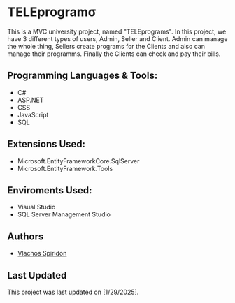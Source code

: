 # TELEprogramσ

This is a MVC university project, named "TELEprograms". In this project, we have 3 different types of users, Admin, Seller and Client. Admin can manage the whole thing, Sellers create programs for the Clients and also can manage their programms. Finally the Clients can check and pay their bills.

## Programming Languages & Tools:

- C#
- ASP.NET
- CSS
- JavaScript
- SQL

## Extensions Used:
 
- Microsoft.EntityFrameworkCore.SqlServer
- Microsoft.EntityFramework.Tools

## Enviroments Used:

- Visual Studio
- SQL Server Management Studio

## Authors

- [Vlachos Spiridon](https://github.com/spirosvl999)

## Last Updated
This project was last updated on [1/29/2025].
